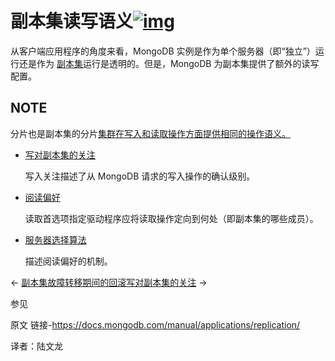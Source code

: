 # 副本集读写语义[![img](https://www.mongodb.com/docs/manual/assets/link.svg)](https://www.mongodb.com/docs/manual/applications/replication/#replica-set-read-and-write-semantics)

从客户端应用程序的角度来看，MongoDB 实例是作为单个服务器（即“独立”）运行还是作为 [副本集](https://www.mongodb.com/docs/manual/reference/glossary/#std-term-replica-set)运行是透明的。但是，MongoDB 为副本集提供了额外的读写配置。

## NOTE

分片也是副本集的分片[集群在写入和读取操作方面提供相同的操作语义。](https://www.mongodb.com/docs/manual/reference/glossary/#std-term-sharded-cluster)

- [写对副本集的关注](https://www.mongodb.com/docs/manual/core/replica-set-write-concern/)

  写入关注描述了从 MongoDB 请求的写入操作的确认级别。

- [阅读偏好](https://www.mongodb.com/docs/manual/core/read-preference/)

  读取首选项指定驱动程序应将读取操作定向到何处（即副本集的哪些成员）。

- [服务器选择算法](https://www.mongodb.com/docs/manual/core/read-preference-mechanics/)

  描述阅读偏好的机制。

←  [副本集故障转移期间的回滚](https://www.mongodb.com/docs/manual/core/replica-set-rollbacks/)[写对副本集的关注](https://www.mongodb.com/docs/manual/core/replica-set-write-concern/) →

 参见

原文 链接-https://docs.mongodb.com/manual/applications/replication/ 

译者：陆文龙

